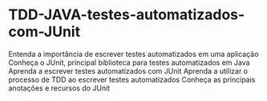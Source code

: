 # TDD-JAVA-testes-automatizados-com-JUnit

Entenda a importância de escrever testes automatizados em uma aplicação
Conheça o JUnit, principal biblioteca para testes automatizados em Java
Aprenda a escrever testes automatizados com JUnit
Aprenda a utilizar o processo de TDD ao escrever testes automatizados
Conheça as principais anotações e recursos do JUnit
